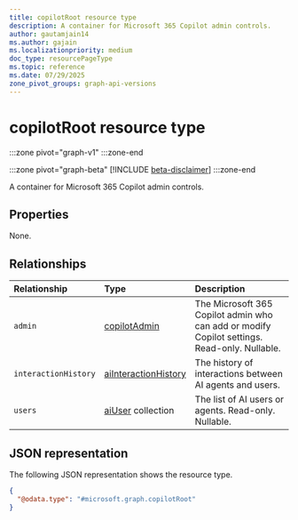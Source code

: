 ```yaml
---
title: copilotRoot resource type
description: A container for Microsoft 365 Copilot admin controls.
author: gautamjain14
ms.author: gajain
ms.localizationpriority: medium
doc_type: resourcePageType
ms.topic: reference
ms.date: 07/29/2025
zone_pivot_groups: graph-api-versions
---
```


# copilotRoot resource type

<!-- cSpell:ignore gautamjain14 gajain -->
:::zone pivot="graph-v1"
:::zone-end

:::zone pivot="graph-beta"
[!INCLUDE [beta-disclaimer](../includes/beta-disclaimer.md)]
:::zone-end

A container for Microsoft 365 Copilot admin controls.

## Properties

None.

## Relationships

| Relationship         | Type                                                         | Description                                                                                  |
|:---------------------|:-------------------------------------------------------------|:---------------------------------------------------------------------------------------------|
| `admin`              | [copilotAdmin](../resources/copilotadmin.md)                 | The Microsoft 365 Copilot admin who can add or modify Copilot settings. Read-only. Nullable. |
| `interactionHistory` | [aiInteractionHistory](../resources/aiinteractionhistory.md) | The history of interactions between AI agents and users.                                     |
| `users`              | [aiUser](../resources/aiuser.md) collection                  | The list of AI users or agents. Read-only. Nullable.                                         |

## JSON representation

The following JSON representation shows the resource type.

``` json
{
  "@odata.type": "#microsoft.graph.copilotRoot"
}
```
